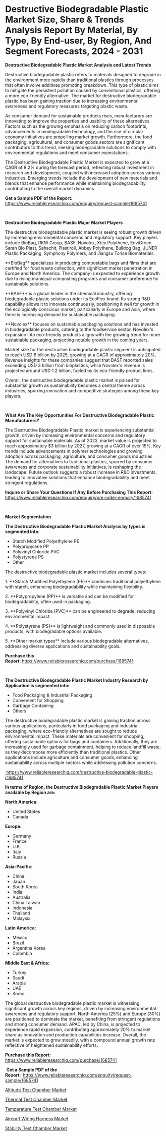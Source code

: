 <p><h1>Destructive Biodegradable Plastic Market Size, Share & Trends Analysis Report By Material, By Type, By End-user, By Region, And Segment Forecasts, 2024 - 2031</h1></p><p><strong>Destructive Biodegradable Plastic Market Analysis and Latest Trends</strong></p>
<p><p>Destructive biodegradable plastic refers to materials designed to degrade in the environment more rapidly than traditional plastics through processes that often involve additives promoting breakdown. This type of plastic aims to mitigate the persistent pollution caused by conventional plastics, offering a more eco-friendly alternative. The market for destructive biodegradable plastic has been gaining traction due to increasing environmental awareness and regulatory measures targeting plastic waste.</p><p>As consumer demand for sustainable products rises, manufacturers are innovating to improve the properties and usability of these alternatives. Factors such as the growing emphasis on reducing carbon footprints, advancements in biodegradable technology, and the rise of circular economy initiatives are propelling market growth. Furthermore, the food packaging, agricultural, and consumer goods sectors are significant contributors to this trend, seeking biodegradable solutions to comply with environmental regulations and meet consumer expectations.</p><p>The Destructive Biodegradable Plastic Market is expected to grow at a CAGR of 8.2% during the forecast period, reflecting robust investment in research and development, coupled with increased adoption across various industries. Emerging trends include the development of new materials and blends that enhance performance while maintaining biodegradability, contributing to the overall market dynamics.</p></p>
<p><strong>Get a Sample PDF of the Report:&nbsp;</strong> <a href="https://www.reliableresearchiq.com/enquiry/request-sample/1685741?utm_campaign=1141&utm_medium=2&utm_source=Github&utm_content=ia&utm_term=17122024&utm_id=destructive-biodegradable-plastic">https://www.reliableresearchiq.com/enquiry/request-sample/1685741</a></p>
<p>&nbsp;</p>
<p><strong>Destructive Biodegradable Plastic Major Market Players</strong></p>
<p><p>The destructive biodegradable plastic market is seeing robust growth driven by increasing environmental concerns and regulatory support. Key players include BioBag, RKW Group, BASF, Novolex, Xtex Polythene, EnviGreen, Sarah Bio Plast, Sahachit, Plastiroll, Abbey Polythene, Bulldog Bag, JUNER Plastic Packaging, Symphony Polymers, and Jiangsu Torise Biomaterials.</p><p>**BioBag** specializes in producing compostable bags and films that are certified for food waste collection, with significant market penetration in Europe and North America. The company is expected to experience growth due to rising municipal composting programs and consumer preference for sustainable solutions.</p><p>**BASF** is a global leader in the chemical industry, offering biodegradable plastic solutions under its EcoFlex brand. Its strong R&D capability allows it to innovate continuously, positioning it well for growth in the ecologically conscious market, particularly in Europe and Asia, where there is increasing demand for sustainable packaging.</p><p>**Novolex** focuses on sustainable packaging solutions and has invested in biodegradable products, catering to the foodservice sector. Novolex's expansion into eco-friendly products aligns with the growing trend for more sustainable packaging, projecting notable growth in the coming years.</p><p>Market size for the destructive biodegradable plastic segment is anticipated to reach USD 8 billion by 2025, growing at a CAGR of approximately 20%. Revenue insights for these companies suggest that BASF reported sales exceeding USD 3 billion from bioplastics, while Novolex's revenue is projected around USD 1.2 billion, fueled by its eco-friendly product lines.</p><p>Overall, the destructive biodegradable plastic market is poised for substantial growth as sustainability becomes a central theme across industries, spurring innovation and competitive strategies among these key players.</p></p>
<p>&nbsp;</p>
<p><strong>What Are The Key Opportunities For Destructive Biodegradable Plastic Manufacturers?</strong></p>
<p><p>The Destructive Biodegradable Plastic market is experiencing substantial growth, driven by increasing environmental concerns and regulatory support for sustainable materials. As of 2023, market value is projected to reach approximately $3 billion by 2027, growing at a CAGR of over 15%. Key trends include advancements in polymer technologies and growing adoption across packaging, agriculture, and consumer goods industries. The demand for alternatives to traditional plastics, spurred by consumer awareness and corporate sustainability initiatives, is reshaping the landscape. Future outlook suggests a robust increase in R&D investments, leading to innovative solutions that enhance biodegradability and meet stringent regulations.</p></p>
<p><strong>Inquire or Share Your Questions If Any Before Purchasing This Report:</strong> <a href="https://www.reliableresearchiq.com/enquiry/pre-order-enquiry/1685741?utm_campaign=1141&utm_medium=2&utm_source=Github&utm_content=ia&utm_term=17122024&utm_id=destructive-biodegradable-plastic">https://www.reliableresearchiq.com/enquiry/pre-order-enquiry/1685741</a></p>
<p>&nbsp;</p>
<p><strong>Market Segmentation</strong></p>
<p><strong>The Destructive Biodegradable Plastic Market Analysis by types is segmented into:</strong></p>
<p><ul><li>Starch Modified Polyethylene PE</li><li>Polypropylene PP</li><li>Polyvinyl Chloride PVC</li><li>Polystyrene PS</li><li>Other</li></ul></p>
<p><p>The destructive biodegradable plastic market includes several types: </p><p>1. **Starch Modified Polyethylene (PE)** combines traditional polyethylene with starch, enhancing biodegradability while maintaining flexibility.</p><p>2. **Polypropylene (PP)** is versatile and can be modified for biodegradability, often used in packaging.</p><p>3. **Polyvinyl Chloride (PVC)** can be engineered to degrade, reducing environmental impact.</p><p>4. **Polystyrene (PS)** is lightweight and commonly used in disposable products, with biodegradable options available.</p><p>5. **Other market types** include various biodegradable alternatives, addressing diverse applications and sustainability goals.</p></p>
<p><strong>Purchase this Report:&nbsp;</strong><a href="https://www.reliableresearchiq.com/purchase/1685741?utm_campaign=1141&utm_medium=2&utm_source=Github&utm_content=ia&utm_term=17122024&utm_id=destructive-biodegradable-plastic">https://www.reliableresearchiq.com/purchase/1685741</a></p>
<p>&nbsp;</p>
<p><strong>The Destructive Biodegradable Plastic Market Industry Research by Application is segmented into:</strong></p>
<p><ul><li>Food Packaging & Industrial Packaging</li><li>Convenient for Shopping</li><li>Garbage Containing</li><li>Others</li></ul></p>
<p><p>The destructive biodegradable plastic market is gaining traction across various applications, particularly in food packaging and industrial packaging, where eco-friendly alternatives are sought to reduce environmental impact. These materials are convenient for shopping, offering sustainable options for bags and containers. Additionally, they are increasingly used for garbage containment, helping to reduce landfill waste, as they decompose more efficiently than traditional plastics. Other applications include agriculture and consumer goods, enhancing sustainability across multiple sectors while addressing pollution concerns.</p></p>
<p><a href="https://www.reliableresearchiq.com/destructive-biodegradable-plastic-r1685741?utm_campaign=1141&utm_medium=2&utm_source=Github&utm_content=ia&utm_term=17122024&utm_id=destructive-biodegradable-plastic">&nbsp;https://www.reliableresearchiq.com/destructive-biodegradable-plastic-r1685741</a></p>
<p><strong>In terms of Region, the Destructive Biodegradable Plastic Market Players available by Region are:</strong></p>
<p>
    <p> <strong> North America: </strong>
        <ul>
            <li>United States</li>
            <li>Canada</li>
        </ul>
        </p> 
    <p> <strong> Europe: </strong>
        <ul>
            <li>Germany</li>
            <li>France</li>
            <li>U.K.</li>
            <li>Italy</li>
            <li>Russia</li>
        </ul>
        </p> 
    <p> <strong> Asia-Pacific: </strong>
        <ul>
            <li>China</li>
            <li>Japan</li>
            <li>South Korea</li>
            <li>India</li>
            <li>Australia</li>
            <li>China Taiwan</li>
            <li>Indonesia</li>
            <li>Thailand</li>
            <li>Malaysia</li>
        </ul>
        </p> 
    <p> <strong> Latin America: </strong>
        <ul>
            <li>Mexico</li>
            <li>Brazil</li>
            <li>Argentina Korea</li>
            <li>Colombia</li>
        </ul>
        </p> 
    <p> <strong> Middle East & Africa: </strong>
        <ul>
            <li>Turkey</li>
            <li>Saudi</li>
            <li>Arabia</li>
            <li>UAE</li>
            <li>Korea</li>
        </ul>
    </p>
    </p>
<p><p>The global destructive biodegradable plastic market is witnessing significant growth across key regions, driven by increasing environmental awareness and regulatory support. North America (25%) and Europe (30%) are positioned to dominate the market, benefiting from stringent regulations and strong consumer demand. APAC, led by China, is projected to experience rapid expansion, contributing approximately 20% to market share as innovation and production capabilities increase. Overall, the market is expected to grow steadily, with a compound annual growth rate reflective of heightened sustainability efforts.</p></p>
<p><strong>Purchase this Report: </strong><a href="https://www.reliableresearchiq.com/purchase/1685741?utm_campaign=1141&utm_medium=2&utm_source=Github&utm_content=ia&utm_term=17122024&utm_id=destructive-biodegradable-plastic">https://www.reliableresearchiq.com/purchase/1685741</a></p>
<p>&nbsp;<strong>Get a Sample PDF of the Report:&nbsp;&nbsp;</strong><a href="https://www.reliableresearchiq.com/enquiry/request-sample/1685741?utm_campaign=1141&utm_medium=2&utm_source=Github&utm_content=ia&utm_term=17122024&utm_id=destructive-biodegradable-plastic">https://www.reliableresearchiq.com/enquiry/request-sample/1685741</a></p>
<p><strong></strong></p>
<p><p><a href="https://www.linkedin.com/pulse/market-insights-global-altitude-test-chamber-forecast-innovation-9osif?utm_campaign=1141&utm_medium=2&utm_source=Github&utm_content=ia&utm_term=17122024&utm_id=destructive-biodegradable-plastic">Altitude Test Chamber Market</a></p><p><a href="https://www.linkedin.com/pulse/comprehensive-analysis-global-thermal-test-chamber-market-159hf?utm_campaign=1141&utm_medium=2&utm_source=Github&utm_content=ia&utm_term=17122024&utm_id=destructive-biodegradable-plastic">Thermal Test Chamber Market</a></p><p><a href="https://www.linkedin.com/pulse/temperature-test-chamber-market-trends-projected-cagr-64-97gzf?utm_campaign=1141&utm_medium=2&utm_source=Github&utm_content=ia&utm_term=17122024&utm_id=destructive-biodegradable-plastic">Temperature Test Chamber Market</a></p><p><a href="https://www.linkedin.com/pulse/whats-ahead-aircraft-wiring-harness-market-analysis-2024-2031-ohgnf?utm_campaign=1141&utm_medium=2&utm_source=Github&utm_content=ia&utm_term=17122024&utm_id=destructive-biodegradable-plastic">Aircraft Wiring Harness Market</a></p><p><a href="https://www.linkedin.com/pulse/stability-test-chamber-research-report-industry-development-pju5f?utm_campaign=1141&utm_medium=2&utm_source=Github&utm_content=ia&utm_term=17122024&utm_id=destructive-biodegradable-plastic">Stability Test Chamber Market</a></p></p>